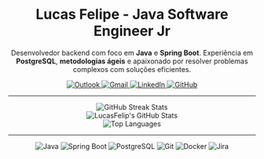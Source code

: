 <div align="center">
  <h1>Lucas Felipe - Java Software Engineer Jr</h1>
  <p>
    Desenvolvedor backend com foco em <strong>Java</strong> e <strong>Spring Boot</strong>. Experiência em <strong>PostgreSQL</strong>, 
    <strong>metodologias ágeis</strong> e apaixonado por resolver problemas complexos com soluções eficientes.
  </p>
  <a href="mailto:lucasfelipereis@hotmail.com" target="_blank">
    <img src="https://img.shields.io/badge/Outlook-0078D4?style=for-the-badge&logo=microsoft-outlook&logoColor=white" alt="Outlook">
  </a>
  <a href="mailto:luscafreis@gmail.com" target="_blank">
    <img src="https://img.shields.io/badge/Gmail-D14836?style=for-the-badge&logo=gmail&logoColor=white" alt="Gmail">
  </a>
  <a href="https://www.linkedin.com/in/lucas-reis-5247b1221/" target="_blank">
    <img src="https://img.shields.io/badge/LinkedIn-0077B5?style=for-the-badge&logo=linkedin&logoColor=white" alt="LinkedIn">
  </a>
  <a href="https://github.com/LucasFelip" target="_blank">
    <img src="https://img.shields.io/badge/GitHub-181717?style=for-the-badge&logo=github&logoColor=white" alt="GitHub">
  </a>
</div>

---

<div align="center">
  <div>
    <img src="https://github-readme-streak-stats.herokuapp.com/?user=LucasFelip&theme=dark&background=0d1117&date_format=M%20j%5B%2C%20Y%5D" alt="GitHub Streak Stats">
  </div>
  <div>
    <img src="https://github-readme-stats.vercel.app/api?username=LucasFelip&show_icons=true&theme=dark&count_private=true&hide_border=true&icon_color=00ff00&bg_color=0d1117" alt="LucasFelip's GitHub Stats">
  </div>
  <div>
    <img src="https://github-readme-stats.vercel.app/api/top-langs/?username=LucasFelip&layout=compact&theme=dark&bg_color=0d1117&hide_border=true&langs_count=8" alt="Top Languages">
  </div>
</div>

---

<div align="center">
  <p>
    <img src="https://img.shields.io/badge/Java-007396?style=for-the-badge&logo=java&logoColor=white" alt="Java">
    <img src="https://img.shields.io/badge/Spring_Boot-6DB33F?style=for-the-badge&logo=spring&logoColor=white" alt="Spring Boot">
    <img src="https://img.shields.io/badge/PostgreSQL-336791?style=for-the-badge&logo=postgresql&logoColor=white" alt="PostgreSQL">
    <img src="https://img.shields.io/badge/Git-F05032?style=for-the-badge&logo=git&logoColor=white" alt="Git">
    <img src="https://img.shields.io/badge/Docker-2496ED?style=for-the-badge&logo=docker&logoColor=white" alt="Docker">
    <img src="https://img.shields.io/badge/Jira-0052CC?style=for-the-badge&logo=jira&logoColor=white" alt="Jira">
  </p>
</div>
